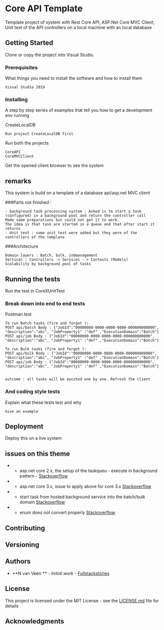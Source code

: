 # Core API Template

Template project of system with Rest Core API, ASP.Net Core MVC Client, Unit test of the API controllers on a local machine with an local database

## Getting Started

Clone or copy the project into Visual Studio.

### Prerequisites

What things you need to install the software and how to install them

```
Visual Studio 2019
```

### Installing

A step by step series of examples that tell you how to get a development env running

CreateLocalDB

```
Run project CreateLocalDB first
```

Run both the projects

```
CoreAPI
CoreMVCClient
```

Get the opened client browser to see the system
## remarks
This system is build on a template of a database api/asp.net MVC client

###Parts not finished :

```
- background task processing system : Asked is to start a task (configured) in a background pool and return the controller call 
Made some preparations but could not get it to work.
The idea is that task are started in a queue and that after start it returns
- Unit test : some unit test were added but they were of the controllers of the template
```
###Architecture
```
Domain layers : Batch, bulk, jobmanagement
Vertical : Controllers -> Services - > Contexts (Models)
Scalability by background pool of tasks
```


## Running the tests

Run the test in CoreXUnitTest

### Break down into end to end tests

Postman test

```
To run Batch tasks (fire and forget ):
POST api/batch Body : {"JobId":"00000000-0000-0000-0000-000000000000", "description":"abc", "JobProperty1" :"def" ,"ExecutionDomain":"Batch"}
POST api/job Body : {"JobId":"00000000-0000-0000-0000-000000000000", "description":"abc", "JobProperty1" :"def" ,"ExecutionDomain":"Batch"}

To run Bulk tasks (fire and forget ):
POST api/bulk Body : {"JobId":"00000000-0000-0000-0000-000000000000", "description":"abc", "JobProperty1" :"def" ,"ExecutionDomain":"Batch"}
POST api/job Body : {"JobId":"00000000-0000-0000-0000-000000000000", "description":"abc", "JobProperty1" :"def" ,"ExecutionDomain":"Batch"}


outcome : all tasks will be excuted one by one. Refresh the client
```

### And coding style tests

Explain what these tests test and why

```
Give an example
```

## Deployment

Deploy this on a live system

##  issues on this theme
* - asp.net core 2.x, the setup of the taskqueu - execute in background pattern - [Stackoverflow](https://stackoverflow.com/questions/49813628/run-a-background-task-from-a-controller-action-in-asp-net-core-2) 
* - asp.net core 3.x, issue to apply above for core 3.x [Stackoverflow](https://stackoverflow.com/questions/58436732/migration-to-asp-core-3-how-to-migrate-backround-services-service-added-throu) 
* - start task from hosted background service into the batch/bulk domain [Stackoverflow](https://stackoverflow.com/questions/52020799/net-core-dependency-injection-to-hosted-service) 
* - enum does not convert properly [Stackoverflow](https://stackoverflow.com/questions/58440400/enum-type-no-longer-working-in-net-core-3-0-frombody-request-object) 


## Contributing


## Versioning


## Authors

* **N van Veen ** - *Initial work* - [Fullstackstories](http://fullstackstories.net)


## License

This project is licensed under the MIT License - see the [LICENSE.md](LICENSE.md) file for details

## Acknowledgments



